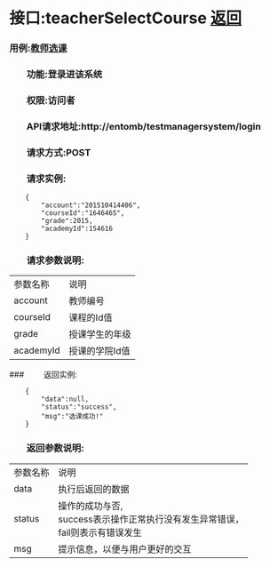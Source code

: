# 接口:teacherSelectCourse <a href="https://github.com/FateBerserker/is_analysis/tree/master/test6">返回</a>
### 用例:<a href="../用例/教师选课.md">教师选课</a>

### &nbsp;&nbsp;&nbsp;&nbsp;&nbsp;&nbsp;&nbsp;&nbsp;功能:登录进该系统
### &nbsp;&nbsp;&nbsp;&nbsp;&nbsp;&nbsp;&nbsp;&nbsp;权限:访问者
### &nbsp;&nbsp;&nbsp;&nbsp;&nbsp;&nbsp;&nbsp;&nbsp;API请求地址:http://entomb/testmanagersystem/login
### &nbsp;&nbsp;&nbsp;&nbsp;&nbsp;&nbsp;&nbsp;&nbsp;请求方式:POST
### &nbsp;&nbsp;&nbsp;&nbsp;&nbsp;&nbsp;&nbsp;&nbsp;请求实例:
	    {
			"account":"201510414406",
			"courseId":"1646465",
			"grade":2015,
			"academyId":154616
	    }	
### &nbsp;&nbsp;&nbsp;&nbsp;&nbsp;&nbsp;&nbsp;&nbsp;请求参数说明:
<table cellspacing="0" style="width:600px;">
<tr>
	<td>参数名称</td>
	<td>说明</td>
</tr>
<tr>
	<td>account</td>
	<td>教师编号</td>
</tr>
<tr>
	<td>courseId</td>
	<td>课程的Id值</td>
</tr>
<tr>
	<td>grade</td>
	<td>授课学生的年级</td>
</tr>
<tr>
	<td>academyId</td>
	<td>授课的学院Id值</td>
</tr>
</table>
### &nbsp;&nbsp;&nbsp;&nbsp;&nbsp;&nbsp;&nbsp;&nbsp;返回实例:

	    {
			"data":null,
			"status":"success",
			"msg":"选课成功!"
		}

### &nbsp;&nbsp;&nbsp;&nbsp;&nbsp;&nbsp;&nbsp;&nbsp;返回参数说明:
<table cellspacing="0" style="width:600px;">
<tr>
	<td>参数名称</td>
	<td>说明</td>
</tr>
<tr>
	<td>data</td>
	<td>执行后返回的数据</td>
</tr>
<tr>
	<td>status</td>
	<td>操作的成功与否,<br>
	success表示操作正常执行没有发生异常错误，<br>
	fail则表示有错误发生</td>
</tr>
<tr>
	<td>msg</td>
	<td>提示信息，以便与用户更好的交互</td>
</tr>
</table>